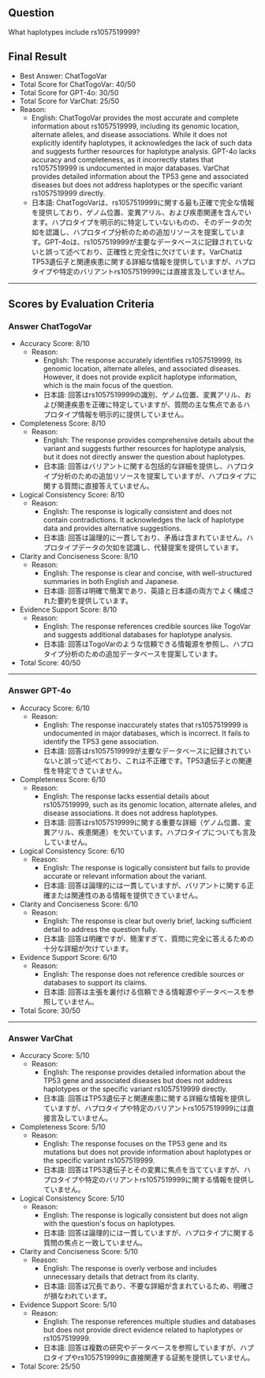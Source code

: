 ## Question

What haplotypes include rs1057519999?

## Final Result

- Best Answer: ChatTogoVar
- Total Score for ChatTogoVar: 40/50
- Total Score for GPT-4o: 30/50
- Total Score for VarChat: 25/50
- Reason:
  - English: ChatTogoVar provides the most accurate and complete information about rs1057519999, including its genomic location, alternate alleles, and disease associations. While it does not explicitly identify haplotypes, it acknowledges the lack of such data and suggests further resources for haplotype analysis. GPT-4o lacks accuracy and completeness, as it incorrectly states that rs1057519999 is undocumented in major databases. VarChat provides detailed information about the TP53 gene and associated diseases but does not address haplotypes or the specific variant rs1057519999 directly.
  - 日本語: ChatTogoVarは、rs1057519999に関する最も正確で完全な情報を提供しており、ゲノム位置、変異アリル、および疾患関連を含んでいます。ハプロタイプを明示的に特定していないものの、そのデータの欠如を認識し、ハプロタイプ分析のための追加リソースを提案しています。GPT-4oは、rs1057519999が主要なデータベースに記録されていないと誤って述べており、正確性と完全性に欠けています。VarChatはTP53遺伝子と関連疾患に関する詳細な情報を提供していますが、ハプロタイプや特定のバリアントrs1057519999には直接言及していません。

---

## Scores by Evaluation Criteria

### Answer ChatTogoVar
- Accuracy Score: 8/10
  - Reason: 
    - English: The response accurately identifies rs1057519999, its genomic location, alternate alleles, and associated diseases. However, it does not provide explicit haplotype information, which is the main focus of the question.
    - 日本語: 回答はrs1057519999の識別、ゲノム位置、変異アリル、および関連疾患を正確に特定していますが、質問の主な焦点であるハプロタイプ情報を明示的に提供していません。
- Completeness Score: 8/10
  - Reason: 
    - English: The response provides comprehensive details about the variant and suggests further resources for haplotype analysis, but it does not directly answer the question about haplotypes.
    - 日本語: 回答はバリアントに関する包括的な詳細を提供し、ハプロタイプ分析のための追加リソースを提案していますが、ハプロタイプに関する質問に直接答えていません。
- Logical Consistency Score: 8/10
  - Reason: 
    - English: The response is logically consistent and does not contain contradictions. It acknowledges the lack of haplotype data and provides alternative suggestions.
    - 日本語: 回答は論理的に一貫しており、矛盾は含まれていません。ハプロタイプデータの欠如を認識し、代替提案を提供しています。
- Clarity and Conciseness Score: 8/10
  - Reason: 
    - English: The response is clear and concise, with well-structured summaries in both English and Japanese.
    - 日本語: 回答は明確で簡潔であり、英語と日本語の両方でよく構成された要約を提供しています。
- Evidence Support Score: 8/10
  - Reason: 
    - English: The response references credible sources like TogoVar and suggests additional databases for haplotype analysis.
    - 日本語: 回答はTogoVarのような信頼できる情報源を参照し、ハプロタイプ分析のための追加データベースを提案しています。
- Total Score: 40/50

---

### Answer GPT-4o
- Accuracy Score: 6/10
  - Reason: 
    - English: The response inaccurately states that rs1057519999 is undocumented in major databases, which is incorrect. It fails to identify the TP53 gene association.
    - 日本語: 回答はrs1057519999が主要なデータベースに記録されていないと誤って述べており、これは不正確です。TP53遺伝子との関連性を特定できていません。
- Completeness Score: 6/10
  - Reason: 
    - English: The response lacks essential details about rs1057519999, such as its genomic location, alternate alleles, and disease associations. It does not address haplotypes.
    - 日本語: 回答はrs1057519999に関する重要な詳細（ゲノム位置、変異アリル、疾患関連）を欠いています。ハプロタイプについても言及していません。
- Logical Consistency Score: 6/10
  - Reason: 
    - English: The response is logically consistent but fails to provide accurate or relevant information about the variant.
    - 日本語: 回答は論理的には一貫していますが、バリアントに関する正確または関連性のある情報を提供できていません。
- Clarity and Conciseness Score: 6/10
  - Reason: 
    - English: The response is clear but overly brief, lacking sufficient detail to address the question fully.
    - 日本語: 回答は明確ですが、簡潔すぎて、質問に完全に答えるための十分な詳細が欠けています。
- Evidence Support Score: 6/10
  - Reason: 
    - English: The response does not reference credible sources or databases to support its claims.
    - 日本語: 回答は主張を裏付ける信頼できる情報源やデータベースを参照していません。
- Total Score: 30/50

---

### Answer VarChat
- Accuracy Score: 5/10
  - Reason: 
    - English: The response provides detailed information about the TP53 gene and associated diseases but does not address haplotypes or the specific variant rs1057519999 directly.
    - 日本語: 回答はTP53遺伝子と関連疾患に関する詳細な情報を提供していますが、ハプロタイプや特定のバリアントrs1057519999には直接言及していません。
- Completeness Score: 5/10
  - Reason: 
    - English: The response focuses on the TP53 gene and its mutations but does not provide information about haplotypes or the specific variant rs1057519999.
    - 日本語: 回答はTP53遺伝子とその変異に焦点を当てていますが、ハプロタイプや特定のバリアントrs1057519999に関する情報を提供していません。
- Logical Consistency Score: 5/10
  - Reason: 
    - English: The response is logically consistent but does not align with the question's focus on haplotypes.
    - 日本語: 回答は論理的には一貫していますが、ハプロタイプに関する質問の焦点と一致していません。
- Clarity and Conciseness Score: 5/10
  - Reason: 
    - English: The response is overly verbose and includes unnecessary details that detract from its clarity.
    - 日本語: 回答は冗長であり、不要な詳細が含まれているため、明確さが損なわれています。
- Evidence Support Score: 5/10
  - Reason: 
    - English: The response references multiple studies and databases but does not provide direct evidence related to haplotypes or rs1057519999.
    - 日本語: 回答は複数の研究やデータベースを参照していますが、ハプロタイプやrs1057519999に直接関連する証拠を提供していません。
- Total Score: 25/50